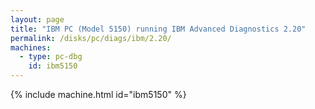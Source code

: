 ```yaml
---
layout: page
title: "IBM PC (Model 5150) running IBM Advanced Diagnostics 2.20"
permalink: /disks/pc/diags/ibm/2.20/
machines:
  - type: pc-dbg
    id: ibm5150
---
```


{% include machine.html id="ibm5150" %}
